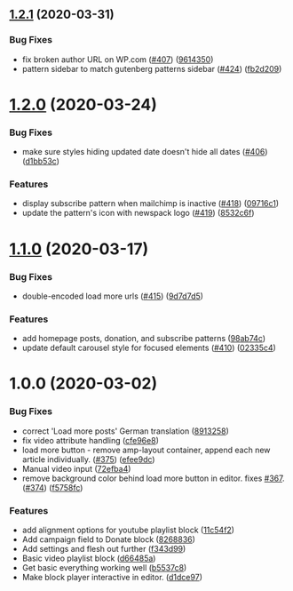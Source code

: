 ## [1.2.1](https://github.com/Automattic/newspack-blocks/compare/v1.2.0...v1.2.1) (2020-03-31)


### Bug Fixes

* fix broken author URL on WP.com ([#407](https://github.com/Automattic/newspack-blocks/issues/407)) ([9614350](https://github.com/Automattic/newspack-blocks/commit/9614350286d1a0124aab7ee61de2cec8849434fd))
* pattern sidebar to match gutenberg patterns sidebar ([#424](https://github.com/Automattic/newspack-blocks/issues/424)) ([fb2d209](https://github.com/Automattic/newspack-blocks/commit/fb2d209581881d39921d22db121974133d0746af))

# [1.2.0](https://github.com/Automattic/newspack-blocks/compare/v1.1.0...v1.2.0) (2020-03-24)


### Bug Fixes

* make sure styles hiding updated date doesn't hide all dates  ([#406](https://github.com/Automattic/newspack-blocks/issues/406)) ([d1bb53c](https://github.com/Automattic/newspack-blocks/commit/d1bb53ca82a67e56b1dea616e86a9c099c5498b4))


### Features

* display subscribe pattern when mailchimp is inactive ([#418](https://github.com/Automattic/newspack-blocks/issues/418)) ([09716c1](https://github.com/Automattic/newspack-blocks/commit/09716c10005483d919a8332e92d462c32a992625))
* update the pattern's icon with newspack logo ([#419](https://github.com/Automattic/newspack-blocks/issues/419)) ([8532c6f](https://github.com/Automattic/newspack-blocks/commit/8532c6f1a1a8f3de2ccb9c6c8d5d2216798aa2a3))

# [1.1.0](https://github.com/Automattic/newspack-blocks/compare/v1.0.0...v1.1.0) (2020-03-17)


### Bug Fixes

* double-encoded load more urls ([#415](https://github.com/Automattic/newspack-blocks/issues/415)) ([9d7d7d5](https://github.com/Automattic/newspack-blocks/commit/9d7d7d522cf10da7b1b75c0e95d9d34518d979ec))


### Features

* add homepage posts, donation, and subscribe patterns ([98ab74c](https://github.com/Automattic/newspack-blocks/commit/98ab74cc6f3541d9052bd946538f996fb1e470a2))
* update default carousel style for focused elements ([#410](https://github.com/Automattic/newspack-blocks/issues/410)) ([02335c4](https://github.com/Automattic/newspack-blocks/commit/02335c4c65ddd628168a32ecdfe4411675a25d4e))

# 1.0.0 (2020-03-02)


### Bug Fixes

* correct 'Load more posts' German translation ([8913258](https://github.com/Automattic/newspack-blocks/commit/8913258ff32b32e0aaf4f20194002f78bbee89a3))
* fix video attribute handling ([cfe96e8](https://github.com/Automattic/newspack-blocks/commit/cfe96e82983f4b341f18120017456c287d1294fa))
* load more button - remove amp-layout container, append each new article individually. ([#375](https://github.com/Automattic/newspack-blocks/issues/375)) ([efee9dc](https://github.com/Automattic/newspack-blocks/commit/efee9dc47704253036961ba8fb06b7518c25bb80))
* Manual video input ([72efba4](https://github.com/Automattic/newspack-blocks/commit/72efba48972a2d5283ce03a702b9b594a3c68efa))
* remove background color behind load more button in editor. fixes [#367](https://github.com/Automattic/newspack-blocks/issues/367). ([#374](https://github.com/Automattic/newspack-blocks/issues/374)) ([f5758fc](https://github.com/Automattic/newspack-blocks/commit/f5758fc79d0e2dad7efb4386bb87677f8a55a58d))


### Features

* add alignment options for youtube playlist block ([11c54f2](https://github.com/Automattic/newspack-blocks/commit/11c54f26b695a5d390a7ce29cb21297286173a9c))
* Add campaign field to Donate block ([8268836](https://github.com/Automattic/newspack-blocks/commit/8268836f648bb67f293ac4477b9ffd747192be0b))
* Add settings and flesh out further ([f343d99](https://github.com/Automattic/newspack-blocks/commit/f343d998d5bc23090bb91a8ef9e32bb500faa053))
* Basic video playlist block ([d66485a](https://github.com/Automattic/newspack-blocks/commit/d66485ab1c6cab6378aa16a02c71f360d0211f65))
* Get basic everything working well ([b5537c8](https://github.com/Automattic/newspack-blocks/commit/b5537c8f9c1893d334edda3cf2601a7d459c5d80))
* Make block player interactive in editor. ([d1dce97](https://github.com/Automattic/newspack-blocks/commit/d1dce97dcb33233ff5ef9e3ba612e2238c680b58))
